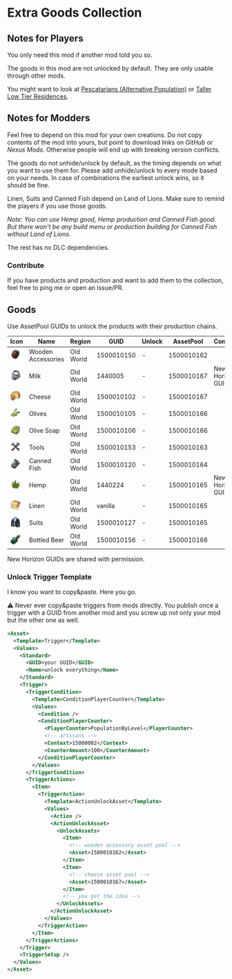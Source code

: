 # Extra Goods Collection

## Notes for Players

You only need this mod if another mod told you so.

The goods in this mod are not unlocked by default.
They are only usable through other mods.

You might want to look at [Pescatarians (Alternative Population)](https://github.com/jakobharder/anno-1800-jakobs-mods) or [Taller Low Tier Residences](https://github.com/jakobharder/anno-1800-jakobs-mods).

## Notes for Modders

Feel free to depend on this mod for your own creations.
Do not copy contents of the mod into yours, but point to download links on *GitHub* or *Nexus Mods*.
Otherwise people will end up with breaking version conflicts.

The goods do not unhide/unlock by default, as the timing depends on what you want to use them for.
Please add unhide/unlock to every mode based on your needs.
In case of combinations the earliest unlock wins, so it should be fine.

Linen, Suits and Canned Fish depend on Land of Lions.
Make sure to remind the players if you use those goods.

*Note: You can use Hemp good, Hemp production and Canned Fish good.*
*But there won't be any build menu or production building for Canned Fish without Land of Lions.*

The rest has no DLC dependencies.

### Contribute

If you have products and production and want to add them to the collection, feel free to ping me or open an issue/PR.

## Goods

Use AssetPool GUIDs to unlock the products with their production chains.

| Icon | Name | Region | GUID | Unlock | AssetPool | Comment
| --- | --- | --- | --- | --- | --- | ---
| <img src="./doc/icon_wooden_ring.png" style="width:24px"/> | Wooden<br/>Accessories | Old World |1500010150 | - | 1500010162
| <img src="./doc/icon_sheep_milk.png" style="width:24px"/> | Milk | Old World | 1440005 | - | 1500010167 | New Horizon GUID
| <img src="./doc/icon_sheep_cheese.png" style="width:24px"/> | Cheese | Old World | 1500010102 | - | 1500010167
| <img src="./data/jakob/ui/icons/icon_olives.png" style="width:24px"/> | Olives | Old World | 1500010105 | - | 1500010166
| <img src="./data/jakob/ui/icons/icon_olive_soap.png" style="width:24px"/> | Olive Soap | Old World | 1500010106 | - | 1500010166
| <img src="./doc/icon_tools.png" style="width:24px"/> | Tools | Old World | 1500010153 | - | 1500010163
| <img src="./doc/icon_canned_food.png" style="width:24px"/> | Canned Fish | Old World | 1500010120 | - | 1500010164
| <img src="./data/jakob/ui/icons/icon_hemp.png" style="width:24px"/> | Hemp | Old World | 1440224 | - | 1500010165 | New Horizon GUID
| <img src="./doc/icon_linen_fabric.png" style="width:24px"/> | Linen | Old World | vanilla | - | 1500010165
| <img src="./data/jakob/ui/icons/icon_suits.png" style="width:24px"/> | Suits | Old World | 1500010127 | - | 1500010165
| <img src="./doc/icon_beer_2.png" style="width:24px"/> | Bottled Beer | Old World | 1500010156 | - | 1500010168

New Horizon GUIDs are shared with permission.

### Unlock Trigger Template

I know you want to copy&paste. Here you go. 

⚠ Never ever copy&paste triggers from mods directly. You publish once a trigger with a GUID from another mod and you screw up not only your mod but the other one as well.

```xml
<Asset>
  <Template>Trigger</Template>
  <Values>
    <Standard>
      <GUID>your GUID</GUID>
      <Name>unlock everything</Name>
    </Standard>
    <Trigger>
      <TriggerCondition>
        <Template>ConditionPlayerCounter</Template>
        <Values>
          <Condition />
          <ConditionPlayerCounter>
            <PlayerCounter>PopulationByLevel</PlayerCounter>
            <!-- artisans -->
            <Context>15000002</Context>
            <CounterAmount>100</CounterAmount>
          </ConditionPlayerCounter>
        </Values>
      </TriggerCondition>
      <TriggerActions>
        <Item>
          <TriggerAction>
            <Template>ActionUnlockAsset</Template>
            <Values>
              <Action />
              <ActionUnlockAsset>
                <UnlockAssets>
                  <Item>
                    <!-- wooden accessory asset pool -->
                    <Asset>1500010162</Asset> 
                  </Item>
                  <Item>
                    <!-- cheese asset pool -->
                    <Asset>1500010167</Asset>
                  </Item>
                  <!-- you get the idea -->
                </UnlockAssets>
              </ActionUnlockAsset>
            </Values>
          </TriggerAction>
        </Item>
      </TriggerActions>
    </Trigger>
    <TriggerSetup />
  </Values>
</Asset>
```
